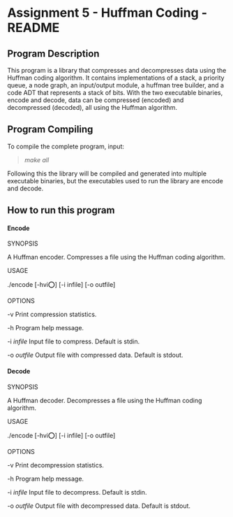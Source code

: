 # Assignment 5 - Huffman Coding - README

## Program Description
This program is a library that compresses and decompresses data using the Huffman coding algorithm. It contains implementations of a stack, a priority queue, a node graph, an input/output module, a huffman tree builder, and a code ADT that represents a stack of bits. With the two executable binaries, encode and decode, data can be compressed (encoded) and decompressed (decoded), all using the Huffman algorithm.

## Program Compiling
To compile the complete program, input:
>*make all*

Following this the library will be compiled and generated into multiple executable binaries, but the executables used to run the library are encode and decode.

## How to run this program

#### Encode

SYNOPSIS

A Huffman encoder.
Compresses a file using the Huffman coding algorithm.

USAGE

./encode [-hvi:o:] [-i infile] [-o outfile]

OPTIONS

-v	     Print compression statistics.
	
-h           Program help message.

-i *infile*  Input file to compress. Default is stdin.

-o *outfile* Output file with compressed data. Default is stdout.

#### Decode

SYNOPSIS

A Huffman decoder.
Decompresses a file using the Huffman coding algorithm.

USAGE

./encode [-hvi:o:] [-i infile] [-o outfile]

OPTIONS

-v           Print decompression statistics.

-h           Program help message.

-i *infile*  Input file to decompress. Default is stdin.

-o *outfile* Output file with decompressed data. Default is stdout.

